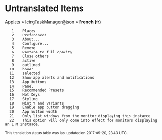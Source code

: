 # Untranslated Items
[Applets](../../../README.md) &#187; [IcingTaskManager@json](../README.md) &#187; **French (fr)**

       1	Places
       2	Preferences
       3	About...
       4	Configure...
       5	Remove
       6	Restore to full opacity
       7	Close others
       8	active
       9	outlined
      10	hover
      11	selected
      12	Show app alerts and notifications
      13	App Buttons
      14	Panel
      15	Recommended Presets
      16	Hot Keys
      17	Styling
      18	Mint Y and Variants
      19	Enable app button dragging
      20	App button width
      21	Only list windows from the monitor displaying this instance
      22	This option will only come into effect for monitors displaying an ITM instance.

<sup>This translation status table was last updated on 2017-09-20, 23:43 UTC.</sup>
